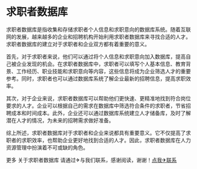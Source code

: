 # 求职者数据库

求职者数据库是指收集和存储求职者个人信息和求职意向的数据库系统。随着互联网的发展，越来越多的企业和招聘机构开始利用求职者数据库来寻找合适的人才。求职者数据库的建立对于求职者和企业双方都有着重要的意义。

首先，对于求职者来说，他们可以通过将个人信息和求职意向加入数据库，提高自己被企业发现的机会。在求职者数据库中，求职者可以填写个人基本信息、教育背景、工作经历、职业技能和求职意向等内容，这些信息将成为企业筛选人才的重要参考。同时，求职者也可以通过数据库系统了解企业最新的招聘信息，提高求职效率。

其次，对于企业来说，求职者数据库可以帮助他们更快速、更精准地找到符合岗位要求的人才。企业可以根据自己的需求在数据库中筛选符合条件的求职者，节省招聘成本和时间成本。此外，企业还可以通过数据库系统建立人才储备库，及时了解潜在人才的情况，为未来的招聘需求做好准备。

综上所述，求职者数据库对于求职者和企业来说都具有重要意义。它不仅提高了求职者的求职效率，也帮助企业更好地找到合适的人才。因此，求职者数据库在人力资源管理中扮演着不可或缺的角色。

更多 关于求职者数据库 请通过✈与我们联系，感谢阅读，谢谢！[点我✈联系](https://w.k02.cc)